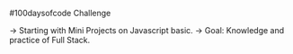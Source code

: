 #100daysofcode Challenge

-> Starting with Mini Projects on Javascript basic.
-> Goal: Knowledge and practice of Full Stack.
